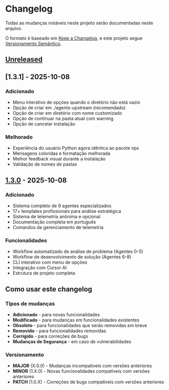# Changelog

Todas as mudanças notáveis neste projeto serão documentadas neste arquivo.

O formato é baseado em [Keep a Changelog](https://keepachangelog.com/pt-BR/1.0.0/),
e este projeto segue [Versionamento Semântico](https://semver.org/lang/pt-BR/).

## [Unreleased]

## [1.3.1] - 2025-10-08

### Adicionado
- Menu interativo de opções quando o diretório não está vazio
- Opção de criar em ./agents-upstream (recomendado)
- Opção de criar em diretório com nome customizado
- Opção de continuar na pasta atual com warning
- Opção de cancelar instalação

### Melhorado
- Experiência do usuário Python agora idêntica ao pacote npx
- Mensagens coloridas e formatação melhorada
- Melhor feedback visual durante a instalação
- Validação de nomes de pastas

## [1.3.0] - 2025-10-08

### Adicionado
- Sistema completo de 9 agentes especializados
- 17+ templates profissionais para análise estratégica
- Sistema de telemetria anônima e opcional
- Documentação completa em português
- Comandos de gerenciamento de telemetria

### Funcionalidades
- Workflow automatizado de análise de problema (Agentes 0-5)
- Workflow de desenvolvimento de solução (Agentes 6-8)
- CLI interativo com menu de opções
- Integração com Cursor AI
- Estrutura de projeto completa

## Como usar este changelog

### Tipos de mudanças

- **Adicionado** - para novas funcionalidades
- **Modificado** - para mudanças em funcionalidades existentes
- **Obsoleto** - para funcionalidades que serão removidas em breve
- **Removido** - para funcionalidades removidas
- **Corrigido** - para correções de bugs
- **Mudanças de Segurança** - em caso de vulnerabilidades

### Versionamento

- **MAJOR** (X.0.0) - Mudanças incompatíveis com versões anteriores
- **MINOR** (1.X.0) - Novas funcionalidades compatíveis com versões anteriores
- **PATCH** (1.0.X) - Correções de bugs compatíveis com versões anteriores

[Unreleased]: https://github.com/seu-usuario/agents-upstream/compare/v1.3.0...HEAD
[1.3.0]: https://github.com/seu-usuario/agents-upstream/releases/tag/v1.3.0

